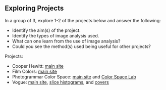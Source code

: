## Exploring Projects

In a group of 3, explore 1-2 of the projects below and answer the following:

- Identify the aim(s) of the project.
- Identify the types of image analysis used.
- What can one learn from the use of image analysis?
- Could you see the method(s) used being useful for other projects?

Projects:
- Cooper Hewitt: [main site](https://collection.cooperhewitt.org/)
- Film Colors: [main site](https://filmcolors.org/about/)
- Photogrammar Color Space: [main site](http://photogrammar.yale.edu/) and [Color Space Lab](http://photogrammar.yale.edu/labs/colorspace/)
- Vogue: [main site](http://dh.library.yale.edu/projects/vogue/), [slice histograms](http://dh.library.yale.edu/projects/vogue/slice_histograms/), and [covers](http://dh.library.yale.edu/projects/vogue/coveraverages/)
